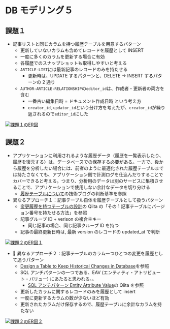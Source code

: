 # DB モデリング５

## 課題１

- 記事リストと同じカラムを持つ履歴テーブルを用意するパターン
  - 更新していないカラムも含めてレコードを履歴として INSERT
  - 一度に多くのカラムを更新する場合に有効
  - 各履歴でのスナップショットも取得しやすいと考える
  - `ARTICLE-LIST`には最新記事のレコードのみを持たせる
    - 更新時は、UPDATE するパターンと、DELETE → INSERT するパターンの 2 通り
  - `AUTHOR-ARTICLE-RELATIONSHIP`の`editor_id`は、作成者・更新者の両方を含む
    - 一番古い編集日時 = ドキュメント作成日時 という考え方
    - `creator_id`, `updator_id`という分け方を考えたが、`creator_id`が繰り返されるので`editor_id`にした

[![課題１のER図](https://mermaid.ink/img/pako:eNrVlM1qwkAQx19l2XPzAt6kWgyVKmoPhYCs2VUDyUaSTUFUKIoiLQVP_cAeeqgglJYWhNKC-DCa1L5FVxOT-EEpvRVyWGZ-85_5TzapQVnHBEYgMWIKKhlIk6hEo8e5RCojJMVsDtTrgqDXgBeKZnLifjIuZOLJaE5MHWUTYhpEQIGoOi2ZeabzYg_5Y_UP5ErMyyV4g1TmhAvIOmVIoebm7DWJAmBZCgb8SR8CCX6-Db_6nflZW4xJcJE9RYZcRgagSCPhvN27XACNkOTOmYIWBCtMN_L8dLCz0xJCBlNklfjUfHgz-7hwEbdXeHvb84f5YHimMJX42WlzMm0-TFvdaetxnVvsiVDmk3anbT-_uwxTNGIypFWAbBDECM6jAJyN75xuz7keOLfNTdyq4E3c6Y-cq5cAX3O2em3b5uzXgfM0-vW-_o__lRmMOVeo-m5cwy4duimBtlux0Pfp-WRsn9-v7RbuQY0YGlIw_5CXa5UgKxONSDDCj5gUkaWyJcxRd9748rbCSBGpJtmDyGJ6tkplP-BS3j_Biza-AYHPsOw)](https://mermaid.live/edit#pako:eNrVlM1qwkAQx19l2XPzAt6kWgyVKmoPhYCs2VUDyUaSTUFUKIoiLQVP_cAeeqgglJYWhNKC-DCa1L5FVxOT-EEpvRVyWGZ-85_5TzapQVnHBEYgMWIKKhlIk6hEo8e5RCojJMVsDtTrgqDXgBeKZnLifjIuZOLJaE5MHWUTYhpEQIGoOi2ZeabzYg_5Y_UP5ErMyyV4g1TmhAvIOmVIoebm7DWJAmBZCgb8SR8CCX6-Db_6nflZW4xJcJE9RYZcRgagSCPhvN27XACNkOTOmYIWBCtMN_L8dLCz0xJCBlNklfjUfHgz-7hwEbdXeHvb84f5YHimMJX42WlzMm0-TFvdaetxnVvsiVDmk3anbT-_uwxTNGIypFWAbBDECM6jAJyN75xuz7keOLfNTdyq4E3c6Y-cq5cAX3O2em3b5uzXgfM0-vW-_o__lRmMOVeo-m5cwy4duimBtlux0Pfp-WRsn9-v7RbuQY0YGlIw_5CXa5UgKxONSDDCj5gUkaWyJcxRd9748rbCSBGpJtmDyGJ6tkplP-BS3j_Biza-AYHPsOw)

## 課題２

- アプリケーションに利用されるような履歴データ（履歴を一覧表示したり、履歴を復元する）は、データベースでの保存する必要がある。一方で、後から履歴を分析したい場合には、前者のように最適化された履歴テーブルまでは持たさなくても、アプリケーション側で計測ログを仕込んだりすることでカバーできると考える。つまり、分析用のデータは別のサービスに集積させることで、アプリケーションで使用しない余計なデータを切り分ける
  - [履歴テーブルについて](https://user-first.ikyu.co.jp/entry/history-table)の技術ブログの判断基準を参照
- 異なるアプローチ１：記事テーブル自体を履歴テーブルとして扱うパターン
  - [変更履歴を持つテーブルの設計](https://qiita.com/ak-ymst/items/2e8e92f212c807bb09a1)の Qiita の「その 1 記事テーブルにバージョン番号を持たせる方法」を参照
  - 記事グループ ID + verison の複合主キー
    - 同じ記事の場合、同じ記事クループ ID を持つ
  - 記事の最終更新日時は, 最新 version のレコードの updated_at で判断

[![課題２のER図１](https://mermaid.ink/img/pako:eNqd0m9LwkAcB_C3ctxj9wZ8Jmk4khRdzwZybacdbHdy3oRQIRyKEIGPsrCHRUIQQkF_KHox02XvottmulmPgj047j6_32_77trQYCaGaYh5lqA6R7ZOdZo50PLFslJQKxrodBSFtcFqK1PW1J1CTinnChlNLe5X8moJpMEhthitN6uCyeIV-V91cnhbpwA4DjGBfEp7QIefT9OvyWB50lezOgxOW4gbR4gDimwcP1-MzgLQjbX8c_xmhMExEoxX5XI3GDV_v_KHo9ioUDkNM6H8yaN_PttWiAtiWHitltOL-etpRKJXiqf0-zPjfqtlnTOnETT-UV5v5rl3nvvmueNERQvzJmF0A91RoHrPnnvruQ_J_AQRFo71_PB61547lJ2TzmBUYCrWcjHoL-5fIiOIjZsC2Y0oS2xW0QZGcfrjG_-yt83DUJM8ynXDZWowBW3MbURMeWHDzHQojrCNdZiWSxPXkGOJEEsa9cyZRP4tmK4hq4lTEDmCVY6psd6I1Orur3a732AXPS0)](https://mermaid.live/edit#pako:eNqd0m9LwkAcB_C3ctxj9wZ8Jmk4khRdzwZybacdbHdy3oRQIRyKEIGPsrCHRUIQQkF_KHox02XvottmulmPgj047j6_32_77trQYCaGaYh5lqA6R7ZOdZo50PLFslJQKxrodBSFtcFqK1PW1J1CTinnChlNLe5X8moJpMEhthitN6uCyeIV-V91cnhbpwA4DjGBfEp7QIefT9OvyWB50lezOgxOW4gbR4gDimwcP1-MzgLQjbX8c_xmhMExEoxX5XI3GDV_v_KHo9ioUDkNM6H8yaN_PttWiAtiWHitltOL-etpRKJXiqf0-zPjfqtlnTOnETT-UV5v5rl3nvvmueNERQvzJmF0A91RoHrPnnvruQ_J_AQRFo71_PB61547lJ2TzmBUYCrWcjHoL-5fIiOIjZsC2Y0oS2xW0QZGcfrjG_-yt83DUJM8ynXDZWowBW3MbURMeWHDzHQojrCNdZiWSxPXkGOJEEsa9cyZRP4tmK4hq4lTEDmCVY6psd6I1Orur3a732AXPS0)

- 🔞 異なるアプローチ２：記事テーブルのカラム一つひとつの変更を履歴として追うパターン
  - [Design a Table to Keep Historical Changes in Database](https://dev.to/zhiyueyi/design-a-table-to-keep-historical-changes-in-database-10fn?signin=true)を参照
  - SQL アンチパターンの一つである、EAV (エンティティ・アトリビュート・バリュー) にあたると思われる。。
    - [SQL アンチパターン Entity Attribute Value](https://qiita.com/fktnkit/items/0ff462640e00deecfc6d)の Qiita を参照
  - 更新したカラムに関するレコードのみを履歴として insert
  - 一度に更新するカラムの数が少ないほど有効
  - 更新されたカラムだけ保存するので、履歴テーブルに余計なカラムを持たない

[![課題２のER図２](https://mermaid.ink/img/pako:eNqdk9FK3EAUhl9lmGv3BfZu6W4xdKmyG-8Cy5g5qwPJRLITi6yC3eCibQWvbEUvvFhBEUVBEKXWhxmTbt-ik500yUYpIszFMOc7c_7zz5k-tj0KuIrBrzOy5BPX4havLZizc61K02ibaH29UvH6KD2qtUzjXbNRaTWaNdOY-9ieNeZRFS2C4_GlXkd4KjlF3pj9H_LfZWmstlA3TJVue1wQxntl5X2LIxQEjCK15j8gC_--Pf1zOBxvbhl1CyfRVeLby8RHnLhQjEd7uwmwUbjyRUV5CaBMeH5H7d6_WGkCEV8w24GMGp_-eLr_qhFdq-jdc_1FPhcvmHAgi8rBoxyMZLgtw_NpLvEJuMjIaLgVXd5pRjAXeoK4K8j2gQigHZKDTw9H8fZe_P0kPhiU8WCFlvH48Cbev8rxqc70oz1vLbo-iS9uXu1W3lWXgUPz7sOhDH_KcF91Lz9fysG5DM9keDyd4zm0s0qcIHEtGu0owdHOrsKjzVFpLuBTGfz1rQhqoZQqBxbXMqW6Ge1DYQZy13RG4lxGjx8foi_HU67hGeyC7xJG1QedWGZhsQwuWLiqthS6JHDEBFaofonGZA5xtUucHsxgEgivvcbt7EBT6V9PTzf-AhbIn7M)](https://mermaid.live/edit#pako:eNqdk9FK3EAUhl9lmGv3BfZu6W4xdKmyG-8Cy5g5qwPJRLITi6yC3eCibQWvbEUvvFhBEUVBEKXWhxmTbt-ik500yUYpIszFMOc7c_7zz5k-tj0KuIrBrzOy5BPX4havLZizc61K02ibaH29UvH6KD2qtUzjXbNRaTWaNdOY-9ieNeZRFS2C4_GlXkd4KjlF3pj9H_LfZWmstlA3TJVue1wQxntl5X2LIxQEjCK15j8gC_--Pf1zOBxvbhl1CyfRVeLby8RHnLhQjEd7uwmwUbjyRUV5CaBMeH5H7d6_WGkCEV8w24GMGp_-eLr_qhFdq-jdc_1FPhcvmHAgi8rBoxyMZLgtw_NpLvEJuMjIaLgVXd5pRjAXeoK4K8j2gQigHZKDTw9H8fZe_P0kPhiU8WCFlvH48Cbev8rxqc70oz1vLbo-iS9uXu1W3lWXgUPz7sOhDH_KcF91Lz9fysG5DM9keDyd4zm0s0qcIHEtGu0owdHOrsKjzVFpLuBTGfz1rQhqoZQqBxbXMqW6Ge1DYQZy13RG4lxGjx8foi_HU67hGeyC7xJG1QedWGZhsQwuWLiqthS6JHDEBFaofonGZA5xtUucHsxgEgivvcbt7EBT6V9PTzf-AhbIn7M)
